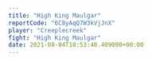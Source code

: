 ```yaml
---
title: "High King Maulgar"
reportCode: "6C8yAqQ7W3kVjJnX"
player: "Creeplecreek"
fight: "High King Maulgar"
date: 2021-08-04T18:53:40.409000+00:00
---
```

